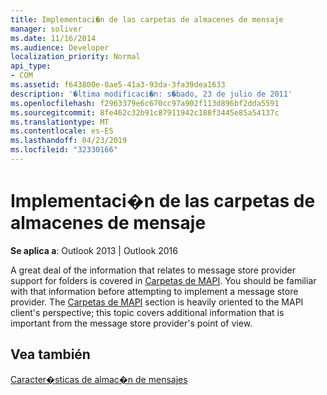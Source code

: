 ```yaml
---
title: Implementaci�n de las carpetas de almacenes de mensaje
manager: soliver
ms.date: 11/16/2014
ms.audience: Developer
localization_priority: Normal
api_type:
- COM
ms.assetid: f643800e-0ae5-41a3-93da-3fa39dea1633
description: '�ltima modificaci�n: s�bado, 23 de julio de 2011'
ms.openlocfilehash: f2963379e6c670cc97a902f113d896bf2dda5591
ms.sourcegitcommit: 8fe462c32b91c87911942c188f3445e85a54137c
ms.translationtype: MT
ms.contentlocale: es-ES
ms.lasthandoff: 04/23/2019
ms.locfileid: "32330166"
---
```

# <a name="implementing-folders-in-message-stores"></a>Implementaci�n de las carpetas de almacenes de mensaje

  
  
**Se aplica a**: Outlook 2013 | Outlook 2016 
  
A great deal of the information that relates to message store provider support for folders is covered in [Carpetas de MAPI](mapi-folders.md). You should be familiar with that information before attempting to implement a message store provider. The [Carpetas de MAPI](mapi-folders.md) section is heavily oriented to the MAPI client's perspective; this topic covers additional information that is important from the message store provider's point of view. 
  
## <a name="see-also"></a>Vea también



[Caracter�sticas de almac�n de mensajes](message-store-features.md)


